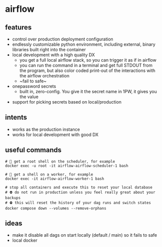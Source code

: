 # airflow

## features
* control over production deployment configuration
* endlessly customizable python environment, including external, binary libraries built right into the container
* local development with a high quality DX
  * you get a full local airflow stack, so you can trigger it as if in airflow
  * you can run the command in a terminal and get full STDOUT from the program, but also color coded print-out of the interactions with the airflow orchestration
  * ~fail to safe~
* onepassword secrets
  * built in, zero-config. You give it the secret name in 1PW, it gives you the value
* support for picking secrets based on local/production

## intents
* works as the production instance
* works for local development with good DX

## useful commands
```
# 🐚 get a root shell on the scheduler, for example
docker exec -u root -it airflow-airflow-scheduler-1 bash
```

```
# 🐚 get a shell on a worker, for example
docker exec -it airflow-airflow-worker-1 bash
```

```
# stop all containers and execute this to reset your local database
# ⛔️ do not run in production unless you feel really great about your backups
# ⛔️ this will reset the history of your dag runs and switch states
docker compose down --volumes --remove-orphans
```

## ideas
* make it disable all dags on start locally (default / main) so it fails to safe
* local docker

